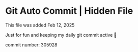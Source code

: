 # Git Auto Commit | Hidden File

This file was added Feb 12, 2025

Just for fun and keeping my daily git commit active 🤪

commit number: 305928
